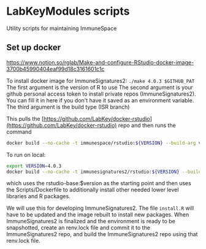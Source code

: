 # LabKeyModules scripts

Utility scripts for maintaining ImmuneSpace

## Set up docker

https://www.notion.so/rglab/Make-and-configure-RStudio-docker-image-3700b45990404eaf99d18c3161601c1c

To install docker image for ImmuneSignatures2:
`./make 4.0.3 $GITHUB_PAT`
The first argument is the version of R to use
The second argument is your github personal access token to install private repos (ImmuneSignatures2). You can fill it in here if you don't have it saved as an environment variable.
The third argument is the build type (ISR branch)

This pulls the [https://github.com/LabKey/docker-rstudio](https://github.com/LabKey/docker-rstudio) repo and then runs the command

```bash
docker build --no-cache -t immunespace/rstudio:${VERSION} --build-arg version=${VERSION} --build-arg github_pat=${GITHUB_PAT} ${DIR}
```

To run on local:
```bash
export VERSION=4.0.3
docker build --no-cache -t immunesignatures2/rstudio:${VERSION} --build-arg version=${VERSION} --build-arg github_pat=${GITHUB_PAT} .
```

which uses the rstudio-base:$version as the starting point and then uses the Scripts/Dockerfile to additionally install other needed lower level libraries and R packages.

We will use this for developing ImmuneSignatures2. The file `install.R` will have to be updated and the image rebuilt to install new packages. When ImmuneSignatures2 is finalized and the environment is ready to be snapshotted, create an renv.lock file and commit it to the ImmuneSignatures2 repo, and build the ImmuneSignatures2 repo using that renv.lock file.
